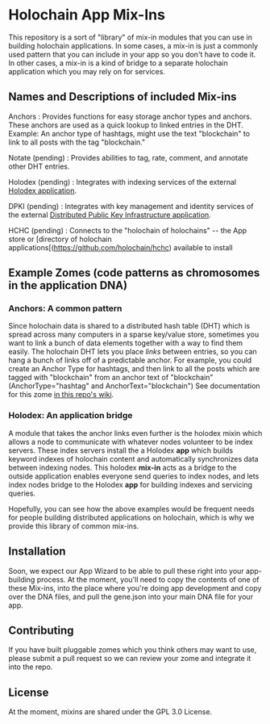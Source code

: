 # Holochain App Mix-Ins

This repository is a sort of "library" of mix-in modules that you can use in building holochain applications. In some cases, a mix-in is just a commonly used pattern that you can include in your app so you don't have to code it. In other cases, a mix-in is a kind of bridge to a separate holochain application which you may rely on for services.

## Names and Descriptions of included Mix-ins

Anchors
 : Provides functions for easy storage anchor types and anchors. These anchors are used as a quick lookup to linked entries in the DHT. Example: An anchor type of hashtags, might use the text "blockchain" to link to all posts with the tag "blockchain."
 
Notate (pending)
 : Provides abilities to tag, rate, comment, and annotate other DHT entries.

Holodex (pending)
 : Integrates with indexing services of the external [Holodex application](https://github.com/holochain/holodex).

DPKI (pending)
 : Integrates with key management and identity services of the external [Distributed Public Key Infrastructure application](https://github.com/holochain/dpki).
 
HCHC (pending)
 : Connects to the "holochain of holochains" -- the App store or [directory of holochain applications[(https://github.com/holochain/hchc) available to install

## Example Zomes (code patterns as chromosomes in the application DNA)

### Anchors: A common pattern
Since holochain data is shared to a distributed hash table (DHT) which is spread across many computers in a sparse key/value store, sometimes you want to link a bunch of data elements together with a way to find them easily. The holochain DHT lets you place *links* between entries, so you can hang a bunch of links off of a predictable anchor. For example, you could create an Anchor Type for hashtags, and then link to all the posts which are tagged with "blockchain" from an anchor text of "blockchain" (AnchorType="hashtag" and AnchorText="blockchain") See documentation for this zome [in this repo's wiki](https://github.com/holochain/mixin/wiki).

### Holodex: An application bridge
A module that takes the anchor links even further is the holodex mixin which allows a node to communicate with whatever nodes volunteer to be index servers. These index servers install the a Holodex **app** which builds keyword indexes of holochain content and automatically synchronizes data between indexing nodes. This holodex **mix-in** acts as a bridge to the outside application enables everyone send queries to index nodes, and lets index nodes bridge to the Holodex **app** for building indexes and servicing queries.

Hopefully, you can see how the above examples would be frequent needs for people building distributed applications on holochain, which is why we provide this library of common mix-ins. 

## Installation
Soon, we expect our App Wizard to be able to pull these right into your app-building process.  At the moment, you'll need to copy the contents of one of these Mix-ins, into the place where you're doing app development and copy over the DNA files, and pull the gene.json into your main DNA file for your app.

## Contributing
If you have built pluggable zomes which you think others may want to use, please submit a pull request so we can review your zome and integrate it into the repo.

## License
At the moment, mixins are shared under the GPL 3.0 License.
